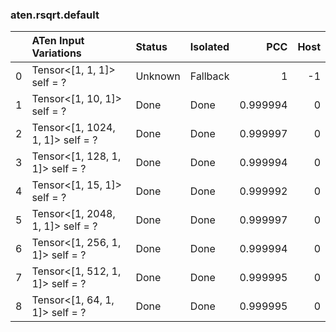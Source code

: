 ### aten.rsqrt.default
|    | ATen Input Variations            | Status   | Isolated   |      PCC |   Host |
|---:|:---------------------------------|:---------|:-----------|---------:|-------:|
|  0 | Tensor<[1, 1, 1]> self = ?       | Unknown  | Fallback   | 1        |     -1 |
|  1 | Tensor<[1, 10, 1]> self = ?      | Done     | Done       | 0.999994 |      0 |
|  2 | Tensor<[1, 1024, 1, 1]> self = ? | Done     | Done       | 0.999997 |      0 |
|  3 | Tensor<[1, 128, 1, 1]> self = ?  | Done     | Done       | 0.999994 |      0 |
|  4 | Tensor<[1, 15, 1]> self = ?      | Done     | Done       | 0.999992 |      0 |
|  5 | Tensor<[1, 2048, 1, 1]> self = ? | Done     | Done       | 0.999997 |      0 |
|  6 | Tensor<[1, 256, 1, 1]> self = ?  | Done     | Done       | 0.999994 |      0 |
|  7 | Tensor<[1, 512, 1, 1]> self = ?  | Done     | Done       | 0.999995 |      0 |
|  8 | Tensor<[1, 64, 1, 1]> self = ?   | Done     | Done       | 0.999995 |      0 |

